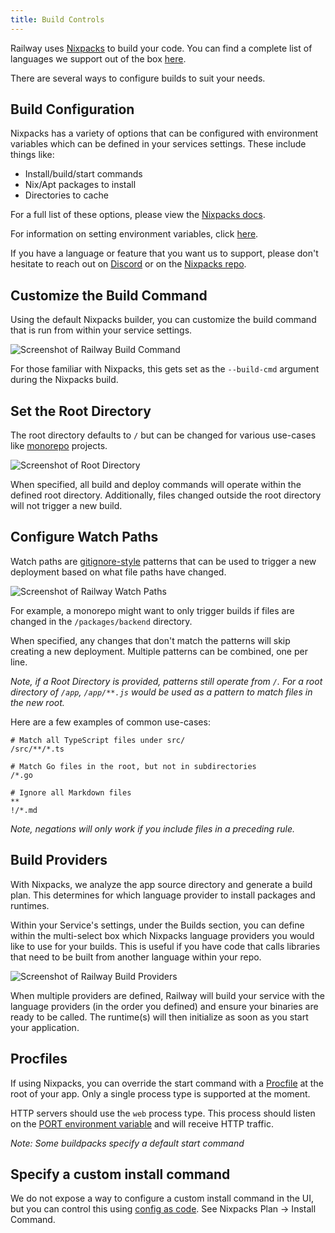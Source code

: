 ```yaml
---
title: Build Controls
---
```


Railway uses [Nixpacks](https://nixpacks.com) to build your code.  You can find a complete list of languages we support out of the box [here](/reference/builds#supported-languages).

There are several ways to configure builds to suit your needs.

## Build Configuration

Nixpacks has a variety of options that can be configured with environment variables which can be defined in your services settings. These include things like:
- Install/build/start commands
- Nix/Apt packages to install
- Directories to cache

For a full list of these options, please view the <a href="https://nixpacks.com/docs/guides/configuring-builds" target="_blank">Nixpacks docs</a>.

For information on setting environment variables, click [here](/how-to/use-variables#service-variables).

If you have a language or feature that you want us to support, please don't hesitate to
reach out on [Discord](https://discord.gg/xAm2w6g) or on the [Nixpacks repo](https://github.com/railwayapp/nixpacks/discussions/245).

## Customize the Build Command

Using the default Nixpacks builder, you can customize the build command that is run from within your service settings.

<Image
src="https://res.cloudinary.com/railway/image/upload/v1664564851/docs/build-command_vhuify.png"
alt="Screenshot of Railway Build Command"
layout="responsive"
width={745} height={238} quality={80} />

For those familiar with Nixpacks, this gets set as the `--build-cmd` argument during the Nixpacks build.

## Set the Root Directory

The root directory defaults to `/` but can be changed for various use-cases like
[monorepo](/how-to/deploy-a-monorepo) projects. 

<Image
src="https://res.cloudinary.com/railway/image/upload/v1664565164/docs/root-directory_nczles.png"
alt="Screenshot of Root Directory"
layout="responsive"
width={1190} height={400} quality={80} />

When specified, all build and deploy
commands will operate within the defined root directory. Additionally, files changed
outside the root directory will not trigger a new build.

## Configure Watch Paths

Watch paths are
[gitignore-style](https://git-scm.com/docs/gitignore#_pattern_format) patterns
that can be used to trigger a new deployment based on what file paths have
changed. 

<Image
src="https://res.cloudinary.com/railway/image/upload/v1664565164/docs/watch-paths_l4xozt.png"
alt="Screenshot of Railway Watch Paths"
layout="responsive"
width={1158} height={444} quality={80} />

For example, a monorepo might want to only trigger builds if files are
changed in the `/packages/backend` directory.

When specified, any changes that
don't match the patterns will skip creating a new deployment. Multiple patterns
can be combined, one per line.

_Note, if a Root Directory is provided, patterns still operate from `/`. For a root directory of `/app`, `/app/**.js` would be used as a pattern to match files in the new root._

Here are a few examples of common use-cases:
```gitignore
# Match all TypeScript files under src/
/src/**/*.ts
```
```gitignore
# Match Go files in the root, but not in subdirectories
/*.go
```
```gitignore
# Ignore all Markdown files
**
!/*.md
```

_Note, negations will only work if you include files in a preceding rule._

## Build Providers

<PriorityBoardingBanner />

With Nixpacks, we analyze the app source directory and generate a build plan. This determines for which language provider to install packages and runtimes.

Within your Service's settings, under the Builds section, you can define within the multi-select box which Nixpacks language providers you would like to use for your builds. This is useful if you have code that calls libraries that need to be built from another language within your repo.

<Image
src="https://res.cloudinary.com/railway/image/upload/v1668662436/docs/multi-providers_lrxdbp.png"
alt="Screenshot of Railway Build Providers"
layout="responsive"
width={745} height={238} quality={80} />

When multiple providers are defined, Railway will build your service with the language providers (in the order you defined) and ensure your binaries are ready to be called. The runtime(s) will then initialize as soon as you start your application.

## Procfiles

If using Nixpacks, you can override the start command with a [Procfile](https://nixpacks.com/docs/configuration/procfile) at the root of your app. Only a single process type is supported at the moment.

HTTP servers should use the `web` process type. This process should listen on
the [PORT environment variable](/deploy/railway-up#port-variable) and will receive
HTTP traffic.

_Note: Some buildpacks specify a default start command_


## Specify a custom install command

We do not expose a way to configure a custom install command in the UI, but you can control this using [config as code](/deploy/config-as-code#install-command).  See Nixpacks Plan -> Install Command.